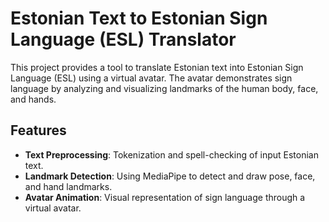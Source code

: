 # Estonian Text to Estonian Sign Language (ESL) Translator

This project provides a tool to translate Estonian text into Estonian Sign Language (ESL) using a virtual avatar. The avatar demonstrates sign language by analyzing and visualizing landmarks of the human body, face, and hands.

## Features

- **Text Preprocessing**: Tokenization and spell-checking of input Estonian text.
- **Landmark Detection**: Using MediaPipe to detect and draw pose, face, and hand landmarks.
- **Avatar Animation**: Visual representation of sign language through a virtual avatar.

